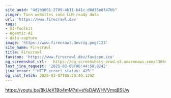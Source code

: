 ```yaml
---
site_uuid: "4d2b3061-2709-4b11-b41c-d6d35e8f47bb"
zinger: Turn websites into LLM-ready data
url: 'https://www.firecrawl.dev'
tags:
- AI-Toolkit
- Agentic-AI
- data-capture
image: 'https://www.firecrawl.dev/og.png?123'
site_name: Firecrawl
title: Firecrawl
favicon: 'https://www.firecrawl.dev/favicon.ico'
og_screenshot_url:   https://og-screenshots-prod.s3.amazonaws.com/1366x768/80/false/20b7ba937768670e5d0bd1639f46f505fd2bf7d862f7965334ed6ea422dc7b87.jpeg
last_jina_request: '2025-03-09T06:44:58.824Z'
jina_error: "'HTTP error! status: 429'"
og_last_fetch: 2025-03-07T05:20:40.129Z
---
```


https://youtu.be/8kUeK1Bo4mM?si=eYeDAiWHVVmqBSUw
